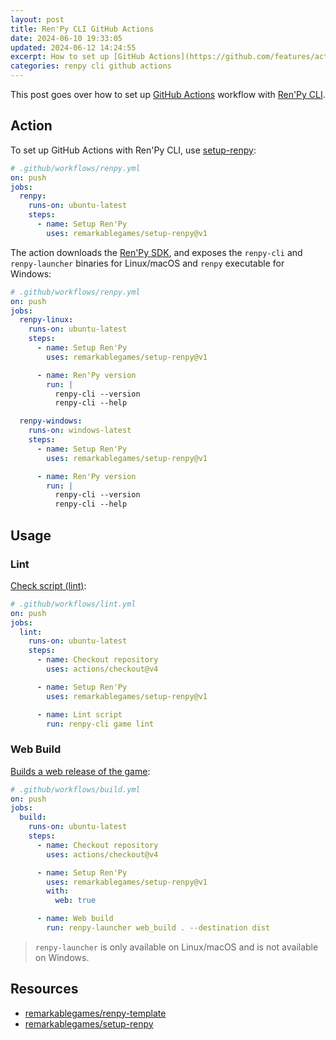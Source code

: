 ```yaml
---
layout: post
title: Ren'Py CLI GitHub Actions
date: 2024-06-10 19:33:05
updated: 2024-06-12 14:24:55
excerpt: How to set up [GitHub Actions](https://github.com/features/actions) workflow with [Ren'Py CLI](https://www.renpy.org/doc/html/cli.html).
categories: renpy cli github actions
---
```


This post goes over how to set up [GitHub Actions](https://github.com/features/actions) workflow with [Ren'Py CLI](https://www.renpy.org/doc/html/cli.html).

## Action

To set up GitHub Actions with Ren'Py CLI, use [setup-renpy](https://github.com/marketplace/actions/setup-renpy):

```yml
# .github/workflows/renpy.yml
on: push
jobs:
  renpy:
    runs-on: ubuntu-latest
    steps:
      - name: Setup Ren'Py
        uses: remarkablegames/setup-renpy@v1
```

The action downloads the [Ren'Py SDK](https://www.renpy.org/latest.html), and exposes the `renpy-cli` and `renpy-launcher` binaries for Linux/macOS and `renpy` executable for Windows:

```yml
# .github/workflows/renpy.yml
on: push
jobs:
  renpy-linux:
    runs-on: ubuntu-latest
    steps:
      - name: Setup Ren'Py
        uses: remarkablegames/setup-renpy@v1

      - name: Ren'Py version
        run: |
          renpy-cli --version
          renpy-cli --help

  renpy-windows:
    runs-on: windows-latest
    steps:
      - name: Setup Ren'Py
        uses: remarkablegames/setup-renpy@v1

      - name: Ren'Py version
        run: |
          renpy-cli --version
          renpy-cli --help
```

## Usage

### Lint

[Check script (lint)](https://www.renpy.org/doc/html/cli.html#check-script-lint):

```yml
# .github/workflows/lint.yml
on: push
jobs:
  lint:
    runs-on: ubuntu-latest
    steps:
      - name: Checkout repository
        uses: actions/checkout@v4

      - name: Setup Ren'Py
        uses: remarkablegames/setup-renpy@v1

      - name: Lint script
        run: renpy-cli game lint
```

### Web Build

[Builds a web release of the game](https://www.renpy.org/doc/html/cli.html#web-build):

```yml
# .github/workflows/build.yml
on: push
jobs:
  build:
    runs-on: ubuntu-latest
    steps:
      - name: Checkout repository
        uses: actions/checkout@v4

      - name: Setup Ren'Py
        uses: remarkablegames/setup-renpy@v1
        with:
          web: true

      - name: Web build
        run: renpy-launcher web_build . --destination dist
```

> `renpy-launcher` is only available on Linux/macOS and is not available on Windows.

## Resources

- [remarkablegames/renpy-template](https://github.com/remarkablegames/renpy-template)
- [remarkablegames/setup-renpy](https://github.com/remarkablegames/setup-renpy)
